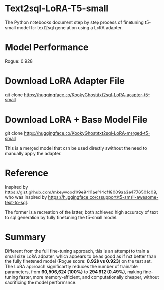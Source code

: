 # Text2sql-LoRA-T5-small
The Python notebooks document step by step process of finetuning t5-small model for text2sql generation using a LoRA adapter.

# Model Performance
Rogue: 0.928

# Download LoRA Adapter File
git clone https://huggingface.co/KookyGhost/txt2sql-LoRA-adapter-t5-small

# Download LoRA + Base Model File 
git clone https://huggingface.co/KookyGhost/txt2sql-LoRA-merged-t5-small

This is a merged model that can be used directly swithout the need to manually apply the adapter.

# Reference
Inspired by https://gist.github.com/mkeywood1/9e8411aef44cf18009aa3e4776501c08, who was inspired by https://huggingface.co/cssupport/t5-small-awesome-text-to-sql.

The former is a recreation of the latter, both achieved high accuracy of text to sql generation by fully finetuning the t5-small model.

# Summary
Different from the full fine-tuning approach, this is an attempt to train a small size LoRA adpater, which appears to be as good as if not better than the fully finetuned model (Rogue score: **0.928 vs 0.923**) on the test set. The LoRA approach significantly reduces the number of trainable parameters, from **60,506,624 (100%)** to **294,912 (0.49%)**, making fine-tuning faster, more memory-efficient, and computationally cheaper, without sacrificing the model performance.
